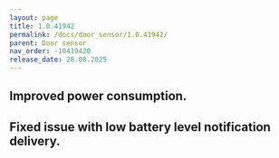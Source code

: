 ```yaml
---
layout: page
title: 1.0.41942
permalink: /docs/door_sensor/1.0.41942/
parent: Door sensor
nav_order: -10419420
release_date: 28.08.2025
---
```


## Improved power consumption.
## Fixed issue with low battery level notification delivery.
